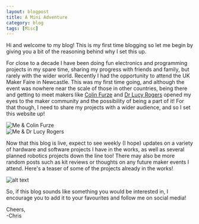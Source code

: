 ```yaml
---
layout: blogpost
title: A Mini Adventure
category: blog
tags: [Misc]
---
```


Hi and welcome to my blog! This is my first time blogging so let me begin by giving you a bit of the reasoning behind why I set this up.

For close to a decade I have been doing fun electronics and programming projects in my spare time, sharing my progress with friends and family, but rarely with the wider world. Recently I had the opportunity to attend the UK Maker Faire in Newcastle. This was my first time going, and although the event was nowhere near the scale of those in other countries, being there and getting to meet makers like [Colin Furze](https://www.youtube.com/user/colinfurze) and [Dr Lucy Rogers](https://lucyrogers.com/) opened my eyes to the maker community and the possibility of being a part of it! For that though, I need to share my projects with a wider audience, and so I set this website up!

<!--excerpt-->

![Me & Colin Furze](https://christophertmparrott.github.io/bloggg/images/2018-06-01-me_and_colin_furze.jpg "Me with Colin Furze")  
![Me & Dr Lucy Rogers](https://christophertmparrott.github.io/bloggg/images/2018-06-01-me_and_lucy_rogers.jpg "Me with Dr Lucy Rogers")

Now that this blog is live, expect to see weekly (I hope) updates on a variety of hardware and software projects I have in the works, as well as several planned robotics projects down the line too! There may also be more random posts such as kit reviews or thoughts on any future maker events I attend. Here's a teaser of some of the projects already in the works!

![alt text](https://christophertmparrott.github.io/images/project-infuser.png "Project Teaser")

So, if this blog sounds like something you would be interested in, I encourage you to add it to your favourites and follow me on social media!

Cheers,  
-Chris